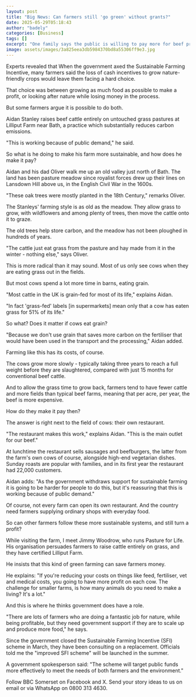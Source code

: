 ```yaml
---
layout: post
title: "Big News: Can farmers still 'go green' without grants?"
date: 2025-05-29T05:18:43
author: "badely"
categories: [Business]
tags: []
excerpt: "One family says the public is willing to pay more for beef produced on traditional pastures."
image: assets/images/3a825eea3db5984370bd8a55306ff9e3.jpg
---
```


Experts revealed that When the government axed the Sustainable Farming Incentive, many farmers said the loss of cash incentives to grow nature-friendly crops would leave them facing a hard choice.

That choice was between growing as much food as possible to make a profit, or looking after nature while losing money in the process.

But some farmers argue it is possible to do both.

Aidan Stanley raises beef cattle entirely on untouched grass pastures at Lilliput Farm near Bath, a practice which substantially reduces carbon emissions. 

"This is working because of public demand," he said.

So what is he doing to make his farm more sustainable, and how does he make it pay?

Aidan and his dad Oliver walk me up an old valley just north of Bath. The land has been pasture meadow since royalist forces drew up their lines on Lansdown Hill above us, in the English Civil War in the 1600s.

"These oak trees were mostly planted in the 18th Century," remarks Oliver.

The Stanleys' farming style is as old as the meadow. They allow grass to grow, with wildflowers and among plenty of trees, then move the cattle onto it to graze. 

The old trees help store carbon, and the meadow has not been ploughed in hundreds of years.

"The cattle just eat grass from the pasture and hay made from it in the winter - nothing else," says Oliver.

This is more radical than it may sound. Most of us only see cows when they are eating grass out in the fields.

But most cows spend a lot more time in barns, eating grain.

"Most cattle in the UK is grain-fed for most of its life," explains Aidan.

"In fact 'grass-fed' labels [in supermarkets] mean only that a cow has eaten grass for 51% of its life."

So what? Does it matter if cows eat grain?

"Because we don't use grain that saves more carbon on the fertiliser that would have been used in the transport and the processing," Aidan added.

Farming like this has its costs, of course.

The cows grow more slowly - typically taking three years to reach a full weight before they are slaughtered, compared with just 15 months for conventional beef cattle.

And to allow the grass time to grow back, farmers tend to have fewer cattle and more fields than typical beef farms, meaning that per acre, per year, the beef is more expensive.

How do they make it pay then?

The answer is right next to the field of cows: their own restaurant.

"The restaurant makes this work," explains Aidan. "This is the main outlet for our beef."

At lunchtime the restaurant sells sausages and beefburgers, the latter from the farm's own cows of course, alongside high-end vegetarian dishes. Sunday roasts are popular with families, and in its first year the restaurant had 22,000 customers.

Aidan adds: "As the government withdraws support for sustainable farming it is going to be harder for people to do this, but it's reassuring that this is working because of public demand."

Of course, not every farm can open its own restaurant. And the country need farmers supplying ordinary shops with everyday food.

So can other farmers follow these more sustainable systems, and still turn a profit?

While visiting the farm, I meet Jimmy Woodrow, who runs Pasture for Life. His organisation persuades farmers to raise cattle entirely on grass, and they have certified Lilliput Farm.

He insists that this kind of green farming can save farmers money.

He explains: "If you're reducing your costs on things like feed, fertiliser, vet and medical costs, you going to have more profit on each cow. The challenge for smaller farms, is how many animals do you need to make a living? It's a lot."

And this is where he thinks government does have a role. 

"There are lots of farmers who are doing a fantastic job for nature, while being profitable, but they need government support if they are to scale up and produce more food," he says.

Since the government closed the Sustainable Farming Incentive (SFI) scheme in March, they have been consulting on a replacement. Officials told me the "improved SFI scheme" will be launched in the summer.

A government spokesperson said: "The scheme will target public funds more effectively to meet the needs of both farmers and the environment."

Follow BBC Somerset on Facebook and X. Send your story ideas to us on email or via WhatsApp on 0800 313 4630.

